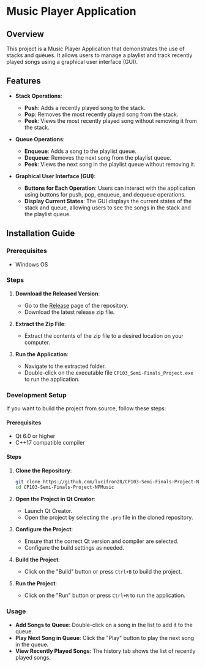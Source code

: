 # Music Player Application

## Overview

This project is a Music Player Application that demonstrates the use of stacks and queues. It allows users to manage a playlist and track recently played songs using a graphical user interface (GUI).

## Features

- **Stack Operations**:
  - **Push**: Adds a recently played song to the stack.
  - **Pop**: Removes the most recently played song from the stack.
  - **Peek**: Views the most recently played song without removing it from the stack.

- **Queue Operations**:
  - **Enqueue**: Adds a song to the playlist queue.
  - **Dequeue**: Removes the next song from the playlist queue.
  - **Peek**: Views the next song in the playlist queue without removing it.

- **Graphical User Interface (GUI)**:
  - **Buttons for Each Operation**: Users can interact with the application using buttons for push, pop, enqueue, and dequeue operations.
  - **Display Current States**: The GUI displays the current states of the stack and queue, allowing users to see the songs in the stack and the playlist queue.

## Installation Guide

### Prerequisites

- Windows OS

### Steps

1. **Download the Released Version**:
   - Go to the [Release](https://github.com/lucifron28/CP103-Semi-Finals-Project-NPMusic/blob/main/build/Desktop_Qt_6_7_2_MinGW_64_bit-Release/release/) page of the repository.
   - Download the latest release zip file.

2. **Extract the Zip File**:
   - Extract the contents of the zip file to a desired location on your computer.

3. **Run the Application**:
   - Navigate to the extracted folder.
   - Double-click on the executable file `CP103_Semi-Finals_Project.exe` to run the application.

### Development Setup

If you want to build the project from source, follow these steps:

#### Prerequisites

- Qt 6.0 or higher
- C++17 compatible compiler

#### Steps

1. **Clone the Repository**:
   ```sh
   git clone https://github.com/lucifron28/CP103-Semi-Finals-Project-NPMusic.git
   cd CP103-Semi-Finals-Project-NPMusic
   ```

2. **Open the Project in Qt Creator**:
   - Launch Qt Creator.
   - Open the project by selecting the `.pro` file in the cloned repository.

3. **Configure the Project**:
   - Ensure that the correct Qt version and compiler are selected.
   - Configure the build settings as needed.

4. **Build the Project**:
   - Click on the "Build" button or press `Ctrl+B` to build the project.

5. **Run the Project**:
   - Click on the "Run" button or press `Ctrl+R` to run the application.

### Usage

- **Add Songs to Queue**: Double-click on a song in the list to add it to the queue.
- **Play Next Song in Queue**: Click the "Play" button to play the next song in the queue.
- **View Recently Played Songs**: The history tab shows the list of recently played songs.

